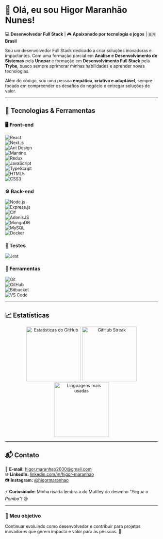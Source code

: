 # 👋 Olá, eu sou Higor Maranhão Nunes!

💻 **Desenvolvedor Full Stack** | 🎮 **Apaixonado por tecnologia e jogos** | 🇧🇷 **Brasil**  

Sou um desenvolvedor Full Stack dedicado a criar soluções inovadoras e impactantes. Com uma formação parcial em **Análise e Desenvolvimento de Sistemas** pela **Unopar** e formação em **Desenvolvimento Full Stack** pela **Trybe**, busco sempre aprimorar minhas habilidades e aprender novas tecnologias.  

Além do código, sou uma pessoa **empática, criativa e adaptável**, sempre focado em compreender os desafios do negócio e entregar soluções de valor.

---

## 🚀 Tecnologias & Ferramentas  

### 🖥️ Front-end  
![React](https://img.shields.io/badge/-React-20232A?style=flat&logo=react)  
![Next.js](https://img.shields.io/badge/-Next.js-000000?style=flat&logo=nextdotjs)  
![Ant Design](https://img.shields.io/badge/-Ant%20Design-0170FE?style=flat&logo=antdesign)  
![Mantine](https://img.shields.io/badge/-Mantine-339AF0?style=flat&logo=mantine)  
![Redux](https://img.shields.io/badge/-Redux-764ABC?style=flat&logo=redux)  
![JavaScript](https://img.shields.io/badge/-JavaScript-F7DF1E?style=flat&logo=javascript&logoColor=black)  
![TypeScript](https://img.shields.io/badge/-TypeScript-007ACC?style=flat&logo=typescript)  
![HTML5](https://img.shields.io/badge/-HTML5-E34F26?style=flat&logo=html5&logoColor=white)  
![CSS3](https://img.shields.io/badge/-CSS3-1572B6?style=flat&logo=css3)  

### ⚙️ Back-end  
![Node.js](https://img.shields.io/badge/-Node.js-339933?style=flat&logo=nodedotjs)  
![Express.js](https://img.shields.io/badge/-Express.js-000000?style=flat&logo=express)  
![C#](https://img.shields.io/badge/-C%23-239120?style=flat&logo=csharp&logoColor=white)  
![AdonisJS](https://img.shields.io/badge/-AdonisJS-220052?style=flat&logo=adonisjs)  
![MongoDB](https://img.shields.io/badge/-MongoDB-47A248?style=flat&logo=mongodb)  
![MySQL](https://img.shields.io/badge/-MySQL-4479A1?style=flat&logo=mysql&logoColor=white)  
![Docker](https://img.shields.io/badge/-Docker-2496ED?style=flat&logo=docker&logoColor=white)  

### 🧪 Testes  
![Jest](https://img.shields.io/badge/-Jest-C21325?style=flat&logo=jest&logoColor=white)  

### 🔧 Ferramentas  
![Git](https://img.shields.io/badge/-Git-F05032?style=flat&logo=git&logoColor=white)  
![GitHub](https://img.shields.io/badge/-GitHub-181717?style=flat&logo=github)  
![Bitbucket](https://img.shields.io/badge/-Bitbucket-0052CC?style=flat&logo=bitbucket)  
![VS Code](https://img.shields.io/badge/-VS%20Code-007ACC?style=flat&logo=visual-studio-code)  

---

## 📈 Estatísticas  

<p align="center">
  <img height="180em" src="https://github-readme-stats.vercel.app/api?username=higormn&show_icons=true&theme=dark&hide=stars" alt="Estatísticas do GitHub" />
  <img height="180em" src="https://github-readme-streak-stats.herokuapp.com/?user=higormn&theme=dark" alt="GitHub Streak" />
  <img height="180em" src="https://github-readme-stats.vercel.app/api/top-langs/?username=higormn&layout=compact&theme=dark" alt="Linguagens mais usadas" />
</p>

---

## 📬 Contato  

📧 **E-mail:** [higor.maranhao2000@gmail.com](mailto:higor.maranhao2000@gmail.com)  
🌐 **LinkedIn:** [linkedin.com/in/higor-maranhao](https://linkedin.com/in/higor-maranhao)  
📷 **Instagram:** [@higormaranhao](https://instagram.com/higormaranhao)  

⚡ **Curiosidade:** Minha risada lembra a do Muttley do desenho *"Pegue o Pombo"!* 😆  

---

### 🎯 Meu objetivo  
Continuar evoluindo como desenvolvedor e contribuir para projetos inovadores que gerem impacto e valor para as pessoas. 🚀
